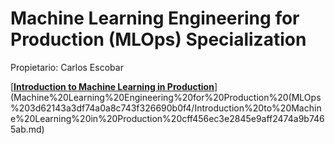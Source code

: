 # Machine Learning Engineering for Production (MLOps) Specialization

Propietario: Carlos Escobar

[****[Introduction to Machine Learning in Production](https://www.coursera.org/learn/introduction-to-machine-learning-in-production/home/welcome)****](Machine%20Learning%20Engineering%20for%20Production%20(MLOps%203d62143a3df74a0a8c743f326690b0f4/Introduction%20to%20Machine%20Learning%20in%20Production%20cff456ec3e2845e9aff2474a9b7465ab.md)